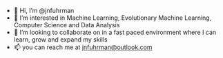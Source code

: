 - 👋 Hi, I’m @jnfuhrman
- 👀 I’m interested in Machine Learning, Evolutionary Machine Learning, Computer Science and Data Analysis 
- 💞️ I’m looking to collaborate on in a fast paced environment where I can learn, grow and expand my skills
- 📫 you can reach me at jnfuhrman@outlook.com 

<!---
jnfuhrman/jnfuhrman is a ✨ special ✨ repository because its `README.md` (this file) appears on your GitHub profile.
You can click the Preview link to take a look at your changes.
--->
